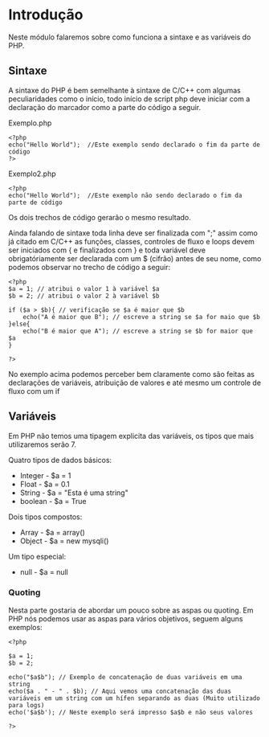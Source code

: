 # Introdução

Neste módulo falaremos sobre como funciona a sintaxe e as variáveis do PHP.

## Sintaxe

A sintaxe do PHP é bem semelhante à sintaxe de C/C++ com algumas peculiaridades como o início, todo início de script php deve iniciar com a declaração do marcador <?php e sendo opcional a declaração da marcação final do arquivo ?> como a parte do código a seguir.

Exemplo.php
```
<?php
echo("Hello World");  //Este exemplo sendo declarado o fim da parte de código 
?>
```

Exemplo2.php
```
<?php
echo("Hello World");  //Este exemplo não sendo declarado o fim da parte de código 

```

Os dois trechos de código gerarão o mesmo resultado.

Ainda falando de sintaxe toda linha deve ser finalizada com ";" assim como já citado em C/C++ as funções, classes, controles de fluxo e loops devem ser iniciados com { e finalizados com } e toda variável deve obrigatóriamente ser declarada com um $ (cifrão) antes de seu nome, como podemos observar no trecho de código a seguir:

```
<?php
$a = 1; // atribui o valor 1 à variável $a
$b = 2; // atribui o valor 2 à variável $b

if ($a > $b){ // verificação se $a é maior que $b
    echo("A é maior que B"); // escreve a string se $a for maio que $b
}else{
    echo("B é maior que A"); // escreve a string se $b for maior que $a
}

?>
```

No exemplo acima podemos perceber bem claramente como são feitas as declarações de variáveis, atribuição de valores e até mesmo um controle de fluxo com um if

## Variáveis

Em PHP não temos uma tipagem explicita das variáveis, os tipos que mais utilizaremos serão 7.

Quatro tipos de dados básicos:
- Integer - $a = 1
- Float - $a = 0.1
- String - $a = "Esta é uma string"
- boolean - $a = True

Dois tipos compostos:
- Array - $a = array()
- Object - $a = new mysqli()

Um tipo especial:
- null - $a = null

### Quoting

Nesta parte gostaria de abordar um pouco sobre as aspas ou quoting. Em PHP nós podemos usar as aspas para vários objetivos, seguem alguns exemplos:

```
<?php

$a = 1;
$b = 2;

echo("$a$b"); // Exemplo de concatenação de duas variáveis em uma string
echo($a . " - " . $b); // Aqui vemos uma concatenação das duas variáveis em um string com um hífen separando as duas (Muito utilizado para logs)
echo('$a$b'); // Neste exemplo será impresso $a$b e não seus valores

?>

```